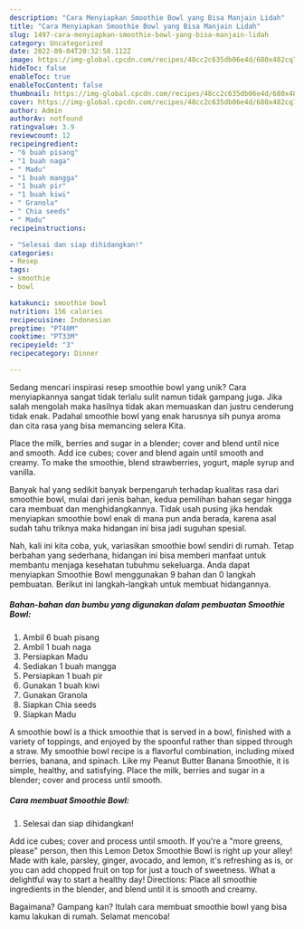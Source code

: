 ```yaml
---
description: "Cara Menyiapkan Smoothie Bowl yang Bisa Manjain Lidah"
title: "Cara Menyiapkan Smoothie Bowl yang Bisa Manjain Lidah"
slug: 1497-cara-menyiapkan-smoothie-bowl-yang-bisa-manjain-lidah
category: Uncategorized
date: 2022-09-04T20:32:58.112Z
image: https://img-global.cpcdn.com/recipes/48cc2c635db06e4d/680x482cq70/smoothie-bowl-foto-resep-utama.jpg
hideToc: false
enableToc: true
enableTocContent: false
thumbnail: https://img-global.cpcdn.com/recipes/48cc2c635db06e4d/680x482cq70/smoothie-bowl-foto-resep-utama.jpg
cover: https://img-global.cpcdn.com/recipes/48cc2c635db06e4d/680x482cq70/smoothie-bowl-foto-resep-utama.jpg
author: Admin
authorAv: notfound
ratingvalue: 3.9
reviewcount: 12
recipeingredient:
- "6 buah pisang"
- "1 buah naga"
- " Madu"
- "1 buah mangga"
- "1 buah pir"
- "1 buah kiwi"
- " Granola"
- " Chia seeds"
- " Madu"
recipeinstructions:

- "Selesai dan siap dihidangkan!"
categories:
- Resep
tags:
- smoothie
- bowl

katakunci: smoothie bowl 
nutrition: 156 calories
recipecuisine: Indonesian
preptime: "PT40M"
cooktime: "PT33M"
recipeyield: "3"
recipecategory: Dinner

---
```





Sedang mencari inspirasi resep smoothie bowl yang unik? Cara menyiapkannya sangat tidak terlalu sulit namun tidak gampang juga. Jika salah mengolah maka hasilnya tidak akan memuaskan dan justru cenderung tidak enak. Padahal smoothie bowl yang enak harusnya sih punya aroma dan cita rasa yang bisa memancing selera Kita.





Place the milk, berries and sugar in a blender; cover and blend until nice and smooth. Add ice cubes; cover and blend again until smooth and creamy. To make the smoothie, blend strawberries, yogurt, maple syrup and vanilla.

Banyak hal yang sedikit banyak berpengaruh terhadap kualitas rasa dari smoothie bowl, mulai dari jenis bahan, kedua pemilihan bahan segar hingga cara membuat dan menghidangkannya. Tidak usah pusing jika hendak menyiapkan smoothie bowl enak di mana pun anda berada, karena asal sudah tahu triknya maka hidangan ini bisa jadi suguhan spesial.






Nah, kali ini kita coba, yuk, variasikan smoothie bowl sendiri di rumah. Tetap berbahan yang sederhana, hidangan ini bisa memberi manfaat untuk membantu menjaga kesehatan tubuhmu sekeluarga. Anda dapat menyiapkan Smoothie Bowl menggunakan 9 bahan dan 0 langkah pembuatan. Berikut ini langkah-langkah untuk membuat hidangannya.

<!--inarticleads1-->

##### Bahan-bahan dan bumbu yang digunakan dalam pembuatan Smoothie Bowl:

1. Ambil 6 buah pisang
1. Ambil 1 buah naga
1. Persiapkan  Madu
1. Sediakan 1 buah mangga
1. Persiapkan 1 buah pir
1. Gunakan 1 buah kiwi
1. Gunakan  Granola
1. Siapkan  Chia seeds
1. Siapkan  Madu


A smoothie bowl is a thick smoothie that is served in a bowl, finished with a variety of toppings, and enjoyed by the spoonful rather than sipped through a straw. My smoothie bowl recipe is a flavorful combination, including mixed berries, banana, and spinach. Like my Peanut Butter Banana Smoothie, it is simple, healthy, and satisfying. Place the milk, berries and sugar in a blender; cover and process until smooth. 

<!--inarticleads2-->

##### Cara membuat Smoothie Bowl:


1. Selesai dan siap dihidangkan!

Add ice cubes; cover and process until smooth. If you&#39;re a &#34;more greens, please&#34; person, then this Lemon Detox Smoothie Bowl is right up your alley! Made with kale, parsley, ginger, avocado, and lemon, it&#39;s refreshing as is, or you can add chopped fruit on top for just a touch of sweetness. What a delightful way to start a healthy day! Directions: Place all smoothie ingredients in the blender, and blend until it is smooth and creamy. 

Bagaimana? Gampang kan? Itulah cara membuat smoothie bowl yang bisa kamu lakukan di rumah. Selamat mencoba!
